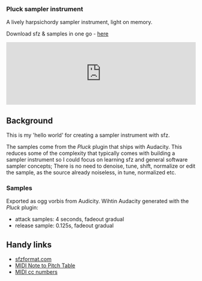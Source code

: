 ### Pluck sampler instrument
A lively harpsichordy sampler instrument, light on memory.

Download sfz & samples in one go - [here](https://github.com/sverweij/pluck-sfz/archive/v1.0.0.zip)

<iframe width="100%" height="166" scrolling="no" frameborder="no" allow="autoplay" src="https://w.soundcloud.com/player/?url=https%3A//api.soundcloud.com/tracks/647598855&color=%235e5e5e&auto_play=false&hide_related=false&show_comments=true&show_user=true&show_reposts=false&show_teaser=true"></iframe>

## Background
This is my 'hello world' for creating a sampler instrument with sfz.

The samples come from the _Pluck_ plugin that ships with Audacity. This reduces some of the complexity that typically comes with building a sampler instrument so I could focus on learning sfz and general software sampler concepts; There is no need to denoise, tune, shift, normalize or edit the sample, as the source already noiseless, in tune, normalized etc. 

### Samples
Exported as ogg vorbis from Audicity. Wihtin Audacity generated with the _Pluck_ plugin:
- attack samples: 4 seconds, fadeout gradual
- release sample: 0.125s, fadeout gradual

## Handy links
- [sfzformat.com](https://sfzformat.com)
- [MIDI Note to Pitch Table](https://usermanuals.finalemusic.com/Finale2012Mac/Content/Finale/MIDI_Note_to_Pitch_Table.htm)
- [MIDI cc numbers](https://nickfever.com/music/midi-cc-list)